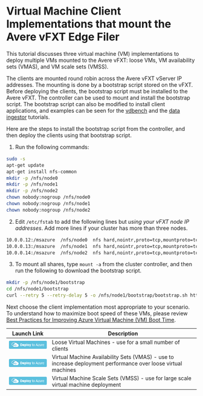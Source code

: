 # Virtual Machine Client Implementations that mount the Avere vFXT Edge Filer

This tutorial discusses three virtual machine (VM) implementations to deploy multiple VMs mounted to the Avere vFXT: loose VMs, VM availability sets (VMAS), and VM scale sets (VMSS).

The clients are mounted round robin across the Avere vFXT vServer IP addresses.  The mounting is done by a bootstrap script stored on the vFXT.  Before deploying the clients, the bootstrap script must be installed to the Avere vFXT.  The controller can be used to mount and install the bootstrap script. The bootstrap script can also be modified to install client applications, and examples can be seen for the [vdbench](vdbench.md) and the [data ingestor](data_ingestor.md) tutorials.

Here are the steps to install the bootstrap script from the controller, and then deploy the clients using that bootstrap script.

1. Run the following commands:

```bash
sudo -s
apt-get update
apt-get install nfs-common
mkdir -p /nfs/node0
mkdir -p /nfs/node1
mkdir -p /nfs/node2
chown nobody:nogroup /nfs/node0
chown nobody:nogroup /nfs/node1
chown nobody:nogroup /nfs/node2
```

2. Edit `/etc/fstab` to add the following lines but *using your vFXT node IP addresses*. Add more lines if your cluster has more than three nodes.

```bash
10.0.0.12:/msazure	/nfs/node0	nfs hard,nointr,proto=tcp,mountproto=tcp,retry=30 0 0
10.0.0.13:/msazure	/nfs/node1	nfs hard,nointr,proto=tcp,mountproto=tcp,retry=30 0 0
10.0.0.14:/msazure	/nfs/node2	nfs hard,nointr,proto=tcp,mountproto=tcp,retry=30 0 0
```

3. To mount all shares, type `mount -a` from the cluster controller, and then run the following to download the bootstrap script.

```bash
mkdir -p /nfs/node1/bootstrap
cd /nfs/node1/bootstrap
curl --retry 5 --retry-delay 5 -o /nfs/node1/bootstrap/bootstrap.sh https://raw.githubusercontent.com/Azure/Avere/master/src/client/bootstrap.sh
```

Next choose the client implementation most appropriate to your scenario.  To understand how to maximize boot speed of these VMs, please review [Best Practices for Improving Azure Virtual Machine (VM) Boot Time](azure_vm_provision_best_practices.md).

   | Launch Link | Description |
   | --- | --- |
   | <a href="https://portal.azure.com/#create/Microsoft.Template/uri/https%3A%2F%2Fraw.githubusercontent.com%2FAzure%2FAvere%2Fmaster%2Fsrc%2Fclient%2Fvmas%2Fazuredeploy.json" target="_blank"><img src="https://raw.githubusercontent.com/Azure/azure-quickstart-templates/master/1-CONTRIBUTION-GUIDE/images/deploytoazure.png"/></a> | Loose Virtual Machines - use for a small number of clients |
   | <a href="https://portal.azure.com/#create/Microsoft.Template/uri/https%3A%2F%2Fraw.githubusercontent.com%2FAzure%2FAvere%2Fmaster%2Fsrc%2Fclient%2Fvmas%2Fazuredeploy.json" target="_blank"><img src="https://raw.githubusercontent.com/Azure/azure-quickstart-templates/master/1-CONTRIBUTION-GUIDE/images/deploytoazure.png"/></a> | Virtual Machine Availability Sets (VMAS) - use to increase deployment performance over loose virtual machines |
   | <a href="https://portal.azure.com/#create/Microsoft.Template/uri/https%3A%2F%2Fraw.githubusercontent.com%2FAzure%2FAvere%2Fmaster%2Fsrc%2Fclient%2Fvmss%2Fazuredeploy.json" target="_blank"><img src="https://raw.githubusercontent.com/Azure/azure-quickstart-templates/master/1-CONTRIBUTION-GUIDE/images/deploytoazure.png"/></a> | Virtual Machine Scale Sets (VMSS) - use for large scale virtual machine deployment |
